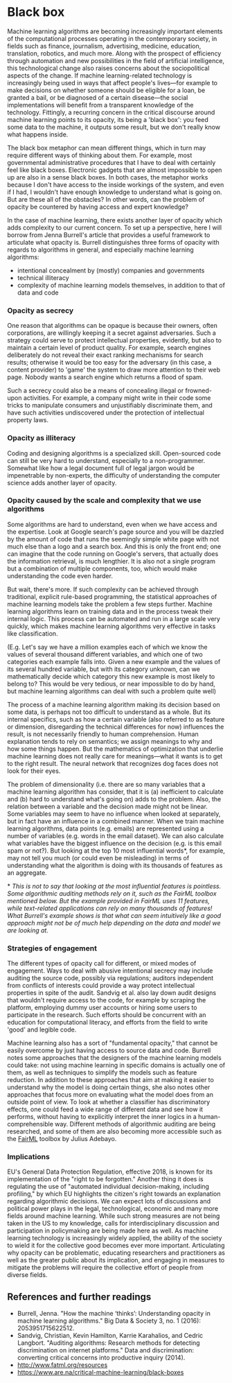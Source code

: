 # Black box

Machine learning algorithms are becoming increasingly important elements of the computational processes operating in the contemporary society, in fields such as finance, journalism, advertising, medicine, education, translation, robotics, and much more. Along with the prospect of efficiency through automation and new possibilities in the field of artificial intelligence, this technological change also raises concerns about the sociopolitical aspects of the change. If machine learning-related technology is increasingly being used in ways that affect people's lives—for example to make decisions on whether someone should be eligible for a loan, be granted a bail, or be diagnosed of a certain disease—the social implementations will benefit from a transparent knowledge of the technology. Fittingly, a recurring concern in the critical discourse around machine learning points to its opacity, its being a 'black box': you feed some data to the machine, it outputs some result, but we don't really know what happens inside.

The black box metaphor can mean different things, which in turn may require different ways of thinking about them. For example, most governmental administrative procedures that I have to deal with certainly feel like black boxes. Electronic gadgets that are almost impossible to open up are also in a sense black boxes. In both cases, the metaphor works because I don't have access to the inside workings of the system, and even if I had, I wouldn't have enough knowledge to understand what is going on. But are these all of the obstacles? In other words, can the problem of opacity be countered by having access and expert knowledge?

In the case of machine learning, there exists another layer of opacity which adds complexity to our current concern. To set up a perspective, here I will borrow from Jenna Burrell's article that provides a useful framework to articulate what opacity is. Burrell distinguishes three forms of opacity with regards to algorithms in general, and especially machine learning algorithms:

- intentional concealment by (mostly) companies and governments
- technical illiteracy
- complexity of machine learning models themselves, in addition to that of data and code

### Opacity as secrecy

One reason that algorithms can be opaque is because their owners, often corporations, are willingly keeping it a secret against adversaries. Such a strategy could serve to protect intellectual properties, evidently, but also to maintain a certain level of product quality. For example, search engines deliberately do not reveal their exact ranking mechanisms for search results; otherwise it would be too easy for the adversary (in this case, a content provider) to 'game' the system to draw more attention to their web page. Nobody wants a search engine which returns a flood of spam. 

Such a secrecy could also be a means of concealing illegal or frowned-upon activities. For example, a company might write in their code some tricks to manipulate consumers and unjustifiably discriminate them, and have such activities undiscovered under the protection of intellectual property laws.

### Opacity as illiteracy

Coding and designing algorithms is a specialized skill. Open-sourced code can still be very hard to understand, especially to a non-programmer. Somewhat like how a legal document full of legal jargon would be impenetrable by non-experts, the difficulty of understanding the computer science adds another layer of opacity.

### Opacity caused by the scale and complexity that we use algorithms

Some algorithms are hard to understand, even when we have access and the expertise. Look at Google search's page source and you will be dazzled by the amount of code that runs the seemingly simple white page with not much else than a logo and a search box. And this is only the front end; one can imagine that the code running on Google's servers, that actually does the information retrieval, is much lengthier. It is also not a single program but a combination of multiple components, too, which would make understanding the code even harder.

But wait, there's more. If such complexity can be achieved through traditional, explicit rule-based programming, the statistical approaches of machine learning models take the problem a few steps further. Machine learning algorithms learn on training data and in the process tweak their internal logic. This process can be automated and run in a large scale very quickly, which makes machine learning algorithms very effective in tasks like classification. 

(E.g. Let's say we have a million examples each of which we know the values of several thousand different variables, and which one of two categories each example falls into. Given a new example and the values of its several hundred variable, but with its category unknown, can we mathematically decide which category this new example is most likely to belong to? This would be very tedious, or near impossible to do by hand, but machine learning algorithms can deal with such a problem quite well)

The process of a machine learning algorithm making its decision based on some data, is perhaps not too difficult to understand as a whole. But its internal specifics, such as how a certain variable (also referred to as feature or dimension, disregarding the technical differences for now) influences the result, is not necessarily friendly to human comprehension. Human explanation tends to rely on semantics; we assign meanings to why and how some things happen. But the mathematics of optimization that underlie machine learning does not really care for meanings—what it wants is to get to the right result. The neural network that recognizes dog faces does not look for their eyes.

The problem of dimensionality (i.e. there are so many variables that a machine learning algorithm has consider, that it is (a) inefficient to calculate and (b) hard to understand what's going on) adds to the problem. Also, the relation between a variable and the decision made might not be linear. Some variables may seem to have no influence when looked at separately, but in fact have an influence in a combined manner. When we train machine learning algorithms, data points (e.g. emails) are represented using a number of variables (e.g. words in the email dataset). We can also calculate what variables have the biggest influence on the decision (e.g. is this email spam or not?). But looking at the top 10 most influential words*, for example, may not tell you much (or could even be misleading) in terms of understanding what the algorithm is doing with its thousands of features as an aggregate.

\* *This is not to say that looking at the most influential features is pointless. Some algorithmic auditing methods rely on it, such as the FairML toolbox mentioned below. But the example provided in FairML uses 11 features, while text-related applications can rely on many thousands of features! What Burrell's example shows is that what can seem intuitively like a good approach might not be of much help depending on the data and model we are looking at.*

[//]: # (Machine learning is like external hunch. Based on one's experience and instinct, one develops an intuitive sense of what comes towards them, even if they haven't seen anything like it before. But it can be really hard to explain why a specific thing led to a certain intuitive decision. That's the realm of psychoanalysis, and if you are like me, reflecting on what exactly is happening in one's mind is difficult! )

[//]: # (Perhaps intuition relies to the body as much as it does to the mind. Maybe it is one of the reasons why we can't relate that much to or even recognize what artificial neural networks 'see.')

[//]: # (I know anthromorphism is warned against, but I find it interesting to compare machine learning / AI to the workings of my mind because it gives me an opportunity to reflect on how I think. For example, dimensional reduction and 환유, where a small thing stands for a much bigger set of things)

### Strategies of engagement

The different types of opacity call for different, or mixed modes of engagement. Ways to deal with abusive intentional secrecy may include auditing the source code, possibly via regulations; auditors independent from conflicts of interests could provide a way protect intellectual properties in spite of the audit. Sandvig et al. also lay down audit designs that wouldn't require access to the code, for example by scraping the platform, employing dummy user accounts or hiring some users to participate in the research. Such efforts should be concurrent with an education for computational literacy, and efforts from the field to write 'good' and legible code. 

Machine learning also has a sort of "fundamental opacity," that cannot be easily overcome by just having access to source data and code. Burrell notes some approaches that the designers of the machine learning models could take: not using machine learning in specific domains is actually one of them, as well as techniques to simplify the models such as feature reduction. In addition to these approaches that aim at making it easier to understand why the model is doing certain things, she also notes other approaches that focus more on evaluating what the model does from an outside point of view. To look at whether a classifier has discriminatory effects, one could feed a wide range of different data and see how it performs, without having to explicitly interpret the inner logics in a human-comprehensible way. Different methods of algorithmic auditing are being researched, and some of them are also becoming more accessible such as the [FairML](https://github.com/adebayoj/fairml) toolbox by Julius Adebayo.

### Implications

EU's General Data Protection Regulation, effective 2018, is known for its implementation of the "right to be forgotten." Another thing it does is regulating the use of "automated individual decision-making, including profiling," by which EU highlights the citizen's right towards an explanation regarding algorithmic decisions. We can expect lots of discussions and political power plays in the legal, technological, economic and many more fields around machine learning. While such strong measures are not being taken in the US to my knowledge, calls for interdisciplinary discussion and participation in policymaking are being made here as well. As machine learning technology is increasingly widely applied, the ability of the society to wield it for the collective good becomes ever more important. Articulating why opacity can be problematic, educating researchers and practitioners as well as the greater public about its implication, and engaging in measures to mitigate the problems will require the collective effort of people from diverse fields.

## References and further readings

- Burrell, Jenna. "How the machine ‘thinks’: Understanding opacity in machine learning algorithms." Big Data & Society 3, no. 1 (2016): 2053951715622512.  
- Sandvig, Christian, Kevin Hamilton, Karrie Karahalios, and Cedric Langbort. "Auditing algorithms: Research methods for detecting discrimination on internet platforms." Data and discrimination: converting critical concerns into productive inquiry (2014).  
- http://www.fatml.org/resources  
- https://www.are.na/critical-machine-learning/black-boxes
